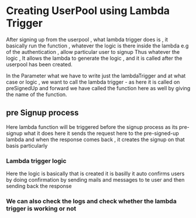 # Creating UserPool using Lambda Trigger

After signing up from the userpool , what lambda trigger does is , it basically run the function , whatever the logic is there inside the lambda e.g of the authentication , allow particular user to signup
Thus whatever the logic , It allows the lambda to generate the logic , and it is called after the userpool has been created.

In the Parameter what we have to write just the lambdaTrigger
and at what case or logic , we want to call the lambda trigger - as here it is called on preSignedUp and forward we have called the function here as well by giving the name of the function.

## pre Signup process

Here lambda function will be triggered before the signup process as its pre-signup
what it does here it sends the request here to the pre-signed-up lambda and when the response comes back , it creates the signup on that basis particularly

### Lambda trigger logic

Here the logic is basically that is created it is basilly it auto confirms users by doing confirmation by sending mails and messages to te user and then sending back the response

### We can also check the logs and check whether the lambda trigger is working or not
